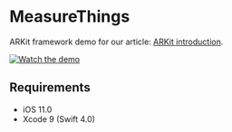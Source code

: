 # MeasureThings

ARKit framework demo for our article: [ARKit introduction](https://www.whitesmith.co/blog/arkit-introduction/).

[![Watch the demo](https://whitesmith-website.s3.amazonaws.com/2017/Jul/arkit_demo_youtube-1500565092116.png)](https://youtu.be/KcWByTLTqlo)

## Requirements

* iOS 11.0
* Xcode 9 (Swift 4.0)
